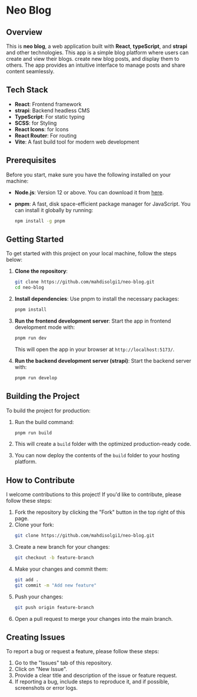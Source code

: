 # Neo Blog

## Overview

This is **neo blog**, a web application built with **React**, **typeScript**, and **strapi** and other technologies. This app is a simple blog platform where users can create and view their blogs. create new blog posts, and display them to others. The app provides an intuitive interface to manage posts and share content seamlessly.

## Tech Stack

- **React**: Frontend framework
- **strapi**: Backend headless CMS
- **TypeScript**: For static typing
- **SCSS**: for Styling
- **React Icons**: for Icons
- **React Router**: For routing
- **Vite**: A fast build tool for modern web development

## Prerequisites

Before you start, make sure you have the following installed on your machine:

- **Node.js**: Version 12 or above. You can download it from [here](https://nodejs.org/).
- **pnpm**: A fast, disk space-efficient package manager for JavaScript. You can install it globally by running:

  ```bash
  npm install -g pnpm
  ```

## Getting Started

To get started with this project on your local machine, follow the steps below:

1. **Clone the repository**:

   ```bash
   git clone https://github.com/mahdisolgi1/neo-blog.git
   cd neo-blog
   ```

2. **Install dependencies**:
   Use pnpm to install the necessary packages:

   ```bash
   pnpm install
   ```

3. **Run the frontend development server**:
   Start the app in frontend development mode with:

   ```bash
   pnpm run dev
   ```

   This will open the app in your browser at `http://localhost:5173/`.

4. **Run the backend development server (strapi)**:
   Start the backend server with:

   ```bash
   pnpm run develop
   ```

## Building the Project

To build the project for production:

1. Run the build command:

   ```bash
   pnpm run build
   ```

2. This will create a `build` folder with the optimized production-ready code.

3. You can now deploy the contents of the `build` folder to your hosting platform.

## How to Contribute

I welcome contributions to this project! If you'd like to contribute, please follow these steps:

1. Fork the repository by clicking the "Fork" button in the top right of this page.
2. Clone your fork:
   ```bash
   git clone https://github.com/mahdisolgi1/neo-blog.git
   ```
3. Create a new branch for your changes:
   ```bash
   git checkout -b feature-branch
   ```
4. Make your changes and commit them:
   ```bash
   git add .
   git commit -m "Add new feature"
   ```
5. Push your changes:
   ```bash
   git push origin feature-branch
   ```
6. Open a pull request to merge your changes into the main branch.

## Creating Issues

To report a bug or request a feature, please follow these steps:

1. Go to the "Issues" tab of this repository.
2. Click on "New Issue".
3. Provide a clear title and description of the issue or feature request.
4. If reporting a bug, include steps to reproduce it, and if possible, screenshots or error logs.
